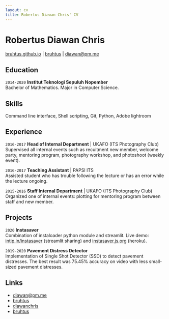 ```yaml
---
layout: cv
title: Robertus Diawan Chris' CV
---
```

# Robertus Diawan Chris

<div id="webaddress">
<i class="fa fa-home"></i> <a href="http://bruhtus.github.io">bruhtus.github.io</a>
|
<i class="fa fa-github"></i> <a href="http://github.com/bruhtus">bruhtus</a>
|
<i class="fa fa-envelope"></i> <a href="mailto:diawan@pm.me">diawan@pm.me</a>
</div>

## Education

`2014-2020`
__Institut Teknologi Sepuluh Nopember__ <br>
Bachelor of Mathematics. Major in Computer Science.

## Skills

Command line interface, Shell scripting, Git, Python, Adobe lightroom

## Experience

`2016-2017`
__Head of Internal Department__ | UKAFO (ITS Photography Club) <br>
Supervised all internal events such as recuitment new member, welcome party, mentoring program, photography workshop, and photoshoot (weekly event).

`2016-2017`
__Teaching Assistant__ | PAPSI ITS <br>
Assisted student who has trouble following the lecture or has an error while the lecture ongoing.

`2015-2016`
__Staff Internal Department__ | UKAFO (ITS Photography Club) <br>
Organized one of internal events: plotting for mentoring program between staff and new member.

## Projects

`2020`
__Instasaver__ <br>
Combination of instaloader python module and streamlit. Live demo: <a href="https://intip.in/instasaver">intip.in/instasaver</a> (streamlit sharing) and <a href="https://instasaver.js.org/">instasaver.js.org</a> (heroku).

`2019-2020`
__Pavement Distress Detector__ <br>
Implementation of Single Shot Detector (SSD) to detect pavement distresses.
The best result was 75.45% accuracy on video with less small-sized pavement distresses.

<!-- ## Areas of expertise

* Machine learning
* Data visualisation
* Computer vision -->

## Links

<!-- fa are fontawesome, ai are academicons -->
- <i class="fa fa-envelope"></i> <a href="mailto:diawan@pm.me">diawan@pm.me</a><br />
- <i class="fa fa-github"></i> <a href="http://github.com/bruhtus">bruhtus</a><br />
- <i class="fa fa-twitter"></i> <a href="http://twitter.com/diawanchris">diawanchris</a><br />
- <i class="fa fa-linkedin"></i> <a href="https://www.linkedin.com/in/bruhtus/">bruhtus</a>

<!-- ### Footer

Last updated: May 2013 -->
